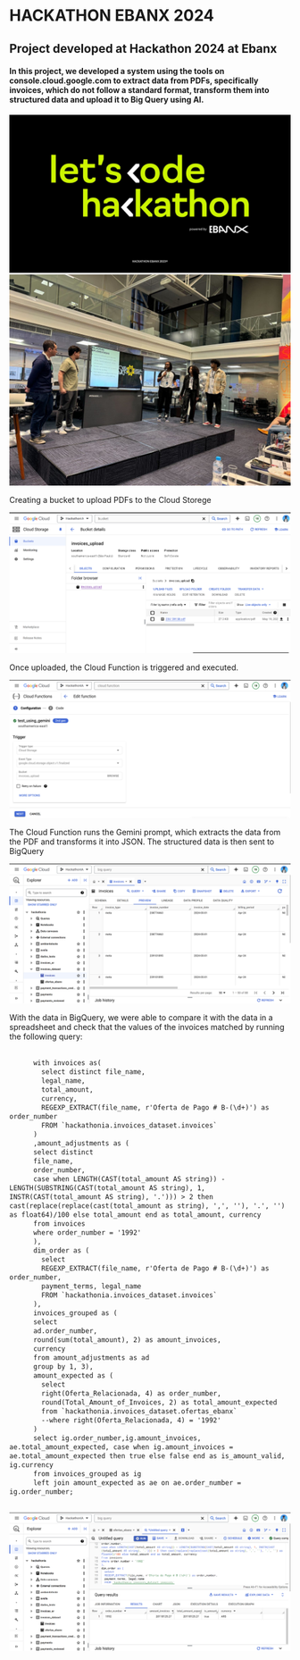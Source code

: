 # HACKATHON EBANX 2024
## Project developed at Hackathon 2024 at Ebanx
#### In this project, we developed a system using the tools on console.cloud.google.com to extract data from PDFs, specifically invoices, which do not follow a standard format, transform them into structured data and upload it to Big Query using AI. 
<img src="logo_hackaton.jpeg">
<img src="apresentacao.jpg">
<p>Creating a bucket to upload PDFs to the Cloud Storege</p>
<img src="invoices_upload.png">
<p>Once uploaded, the Cloud Function is triggered and executed.</p>
<img src="cloud_function.png">
<p>The Cloud Function runs the Gemini prompt, which extracts the data from the PDF and transforms it into JSON. The structured data is then sent to BigQuery</p>
<img src="bigquery.png">
<p>With the data in BigQuery, we were able to compare it with the data in a spreadsheet and check that the values of the invoices matched by running the following query:</p>

<pre>
  <code>
      with invoices as(
        select distinct file_name,
        legal_name,
        total_amount,
        currency,
        REGEXP_EXTRACT(file_name, r'Oferta de Pago # B-(\d+)') as order_number
        FROM `hackathonia.invoices_dataset.invoices`
      )
      ,amount_adjustments as (
      select distinct
      file_name,
      order_number,
      case when LENGTH(CAST(total_amount AS string)) - LENGTH(SUBSTRING(CAST(total_amount AS string), 1, INSTR(CAST(total_amount AS string), '.'))) > 2 then cast(replace(replace(cast(total_amount as string), ',', ''), '.', '') as float64)/100 else total_amount end as total_amount, currency
      from invoices
      where order_number = '1992'
      ),
      dim_order as (
        select
        REGEXP_EXTRACT(file_name, r'Oferta de Pago # B-(\d+)') as order_number,
        payment_terms, legal_name
        FROM `hackathonia.invoices_dataset.invoices`
      ),
      invoices_grouped as (
      select 
      ad.order_number, 
      round(sum(total_amount), 2) as amount_invoices,
      currency
      from amount_adjustments as ad
      group by 1, 3),
      amount_expected as (
        select 
        right(Oferta_Relacionada, 4) as order_number,
        round(Total_Amount_of_Invoices, 2) as total_amount_expected
        from `hackathonia.invoices_dataset.ofertas_ebanx`
        --where right(Oferta_Relacionada, 4) = '1992'
      )
      select ig.order_number,ig.amount_invoices, ae.total_amount_expected, case when ig.amount_invoices = ae.total_amount_expected then true else false end as is_amount_valid, ig.currency
      from invoices_grouped as ig
      left join amount_expected as ae on ae.order_number = ig.order_number;
 </code>
</pre>
<img src="query.png">
